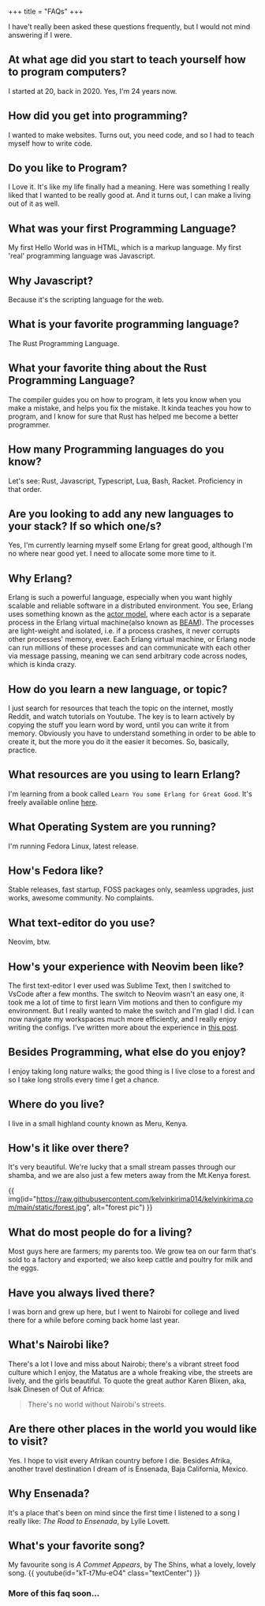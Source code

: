 +++
title = "FAQs"
+++

I have't really been asked these questions frequently, but I would not mind answering if I were.

## At what age did you start to teach yourself how to program computers?
I started at 20, back in 2020. Yes, I'm 24 years now.

## How did you get into programming?
I wanted to make websites. Turns out, you need code, and so I had to teach myself how to write code.

## Do you like to Program?
I Love it. It's like my life finally had a meaning. Here was something I really liked that I wanted to be really good at. And it turns out, I can make a living out of it as well.

## What was your first Programming Language?
My first Hello World was in HTML, which is a markup language. My first 'real' programming language was Javascript.

## Why Javascript?
Because it's the scripting language for the web.

## What is your favorite programming language?
The Rust Programming Language.

## What your favorite thing about the Rust Programming Language?
The compiler guides you on how to program, it lets you know when you make a mistake, and helps you fix the mistake. It kinda teaches you how to program, and I know for sure that Rust has helped me become a better programmer.

## How many Programming languages do you know?
Let's see: Rust, Javascript, Typescript, Lua, Bash, Racket. Proficiency in that order.

## Are you looking to add any new languages to your stack? If so which one/s?
Yes, I'm currently learning myself some Erlang for great good, although I'm no where near good yet. I need to allocate some more time to it.

## Why Erlang?
Erlang is such a powerful language, especially when you want highly scalable and reliable software in a distributed environment. You see, Erlang uses something known as the [actor model](https://en.wikipedia.org/wiki/Actor_model), where each actor is a separate process in the Erlang virtual machine(also known as [BEAM](https://www.erlang.org/blog/a-brief-beam-primer/)). The processes are light-weight and isolated, i.e. if a process crashes, it never corrupts other processes' memory, ever.
Each Erlang virtual machine, or Erlang node can run millions of these processes and can communicate with each other via message passing, meaning we can send arbitrary code across nodes, which is kinda crazy.

## How do you learn a new language, or topic?
I just search for resources that teach the topic on the internet, mostly Reddit, and watch tutorials on Youtube. The key is to learn actively by copying the stuff you learn word by word, until you can write it from memory. Obviously you have to understand something in order to be able to create it, but the more you do it the easier it becomes. So, basically, practice.

## What resources are you using to learn Erlang?
I'm learning from a book called `Learn You some Erlang for Great Good`. It's freely available online [here](https://learnyousomeerlang.com/content).

## What Operating System are you running?
I'm running Fedora Linux, latest release.

## How's Fedora like?
Stable releases, fast startup, FOSS packages only, seamless upgrades, just works, awesome community. No complaints.

## What text-editor do you use?
Neovim, btw.

## How's your experience with Neovim been like?
The first text-editor I ever used was Sublime Text, then I switched to VsCode after a few months. The switch to Neovim wasn't an easy one, it took me a lot of time to first learn Vim motions and then to configure my environment. But I really wanted to make the switch and I'm glad I did. I can now navigate my workspaces much more efficiently, and I really enjoy writing the configs. I've written more about the experience in [this post](https://www.linkedin.com/posts/kelvin-kirima-25b010184_i-started-to-teach-myself-how-to-program-activity-7150909262901264384-240y?utm_source=share&utm_medium=member_desktop).   

## Besides Programming, what else do you enjoy?
I enjoy taking long nature walks; the good thing is I live close to a forest and so I take long strolls every time I get a chance.

## Where do you live?
I live in a small highland county known as Meru, Kenya.

## How's it like over there?
It's very beautiful. We're lucky that a small stream passes through our shamba, and we are also just a few meters away from the Mt.Kenya forest.

{{ img(id="https://raw.githubusercontent.com/kelvinkirima014/kelvinkirima.com/main/static/forest.jpg", alt="forest pic") }}

## What do most people do for a living? 
Most guys here are farmers; my parents too. We grow tea on our farm that's sold to a factory and exported; we also keep cattle and poultry for milk and the eggs. 

## Have you always lived there?
I was born and grew up here, but I went to Nairobi for college and lived there for a while before coming back home last year.

## What's Nairobi like?
There's a lot I love and miss about Nairobi; there's a vibrant street food culture which I enjoy, the Matatus are a whole freaking vibe, the streets are lively, and the girls beautiful. To quote the great author Karen Blixen, aka, Isak Dinesen of Out of Africa: 
> There's no world without Nairobi's streets.


## Are there other places in the world you would like to visit?
Yes. I hope to visit every Afrikan country before I die. Besides Afrika, another travel destination I dream of is Ensenada, Baja California, Mexico.

## Why Ensenada?
It's a place that's been on mind since the first time I listened to a song I really like: *The Road to Ensenada*, by Lylle Lovett.

## What's your favorite song?
My favourite song is *A Commet Appears*, by The Shins, what a lovely, lovely song.
{{ youtube(id="kT-t7Mu-eO4" class="textCenter") }}


### More of this faq soon...
